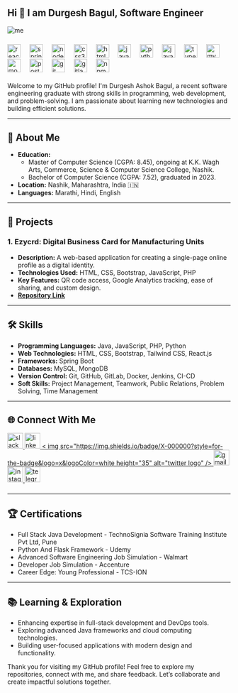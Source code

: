 <h2 align="left">Hi 👋 I am Durgesh Bagul, Software Engineer</h2>

![me](https://github.com/user-attachments/assets/61876fb9-5fee-4a35-a981-9e72aa2021ae)
###

<div align="left">
  <img src="https://cdn.jsdelivr.net/gh/devicons/devicon/icons/react/react-original.svg" height="30" alt="react logo"  />
  <img width="12" />
  <img src="https://cdn.jsdelivr.net/gh/devicons/devicon/icons/spring/spring-original.svg" height="30" alt="spring logo"  />
  <img width="12" />
  <img src="https://cdn.jsdelivr.net/gh/devicons/devicon/icons/nodejs/nodejs-original.svg" height="30" alt="nodejs logo"  />
  <img width="12" />
  <img src="https://cdn.jsdelivr.net/gh/devicons/devicon/icons/css3/css3-original.svg" height="30" alt="css3 logo"  />
  <img width="12" />
  <img src="https://cdn.jsdelivr.net/gh/devicons/devicon/icons/html5/html5-original.svg" height="30" alt="html5 logo"  />
  <img width="12" />
  <img src="https://cdn.jsdelivr.net/gh/devicons/devicon/icons/java/java-original.svg" height="30" alt="java logo"  />
  <img width="12" />
  <img src="https://cdn.jsdelivr.net/gh/devicons/devicon@latest/icons/python/python-original.svg" height="30" alt="python logo"/>
  <img width="12" />
  <img src="https://cdn.jsdelivr.net/gh/devicons/devicon/icons/javascript/javascript-original.svg" height="30" alt="javascript logo"  />
  <img width="12" />
  <img src="https://cdn.jsdelivr.net/gh/devicons/devicon@latest/icons/typescript/typescript-original.svg" height="30" alt="typescript logo"/>
  <img width="12" />
  <img src="https://cdn.jsdelivr.net/gh/devicons/devicon/icons/mysql/mysql-original.svg" height="30" alt="mysql logo"  />
  <img width="12" />
  <img src="https://cdn.jsdelivr.net/gh/devicons/devicon/icons/mongodb/mongodb-original.svg" height="30" alt="mongodb logo"  />
  <img width="12" />
  <img src="https://cdn.jsdelivr.net/gh/devicons/devicon/icons/postgresql/postgresql-original.svg" height="30" alt="postgresql logo"  />
  <img width="12" />
  <img src="https://cdn.jsdelivr.net/gh/devicons/devicon/icons/git/git-original.svg" height="30" alt="git logo"  />
  <img width="12" />
  <img src="https://cdn.jsdelivr.net/gh/devicons/devicon/icons/gitlab/gitlab-original.svg" height="30" alt="gitlab logo"  />
  <img width="12" />
  <img src="https://cdn.jsdelivr.net/gh/devicons/devicon/icons/npm/npm-original-wordmark.svg" height="30" alt="npm logo"  />
</div>

####

Welcome to my GitHub profile! I'm Durgesh Ashok Bagul, a recent software engineering graduate with strong skills in programming, web development, and problem-solving. I am passionate about learning new technologies and building efficient solutions.

---

## 🌟 About Me
- **Education:**
  - Master of Computer Science (CGPA: 8.45), ongoing at K.K. Wagh Arts, Commerce, Science & Computer Science College, Nashik.
  - Bachelor of Computer Science (CGPA: 7.52), graduated in 2023.
- **Location:** Nashik, Maharashtra, India 🇮🇳
- **Languages:** Marathi, Hindi, English

---

## 🚀 Projects
### 1. **Ezycrd: Digital Business Card for Manufacturing Units**
- **Description:** A web-based application for creating a single-page online profile as a digital identity.
- **Technologies Used:** HTML, CSS, Bootstrap, JavaScript, PHP
- **Key Features:** QR code access, Google Analytics tracking, ease of sharing, and custom design.
- **[Repository Link](https://github.com/Durgeshbagul29/dhanashree-engineers)**

---

## 🛠️ Skills
- **Programming Languages:** Java, JavaScript, PHP, Python
- **Web Technologies:** HTML, CSS, Bootstrap, Tailwind CSS, React.js
- **Frameworks:** Spring Boot
- **Databases:** MySQL, MongoDB
- **Version Control:** Git, GitHub, GitLab, Docker, Jenkins, CI-CD
- **Soft Skills:** Project Management, Teamwork, Public Relations, Problem Solving, Time Management

---

## 🌐 Connect With Me
 <div align="left">
  <a href="https://leetcode.com/Durgeshbagul29" target="_blank">
    <img src="https://img.shields.io/static/v1?message=Leetcode&logo=slack&label=&color=FD9020&logoColor=blac&labelColor=&style=for-the-badge" height="35" alt="slack logo"  />
  </a>
  <a href="https://www.linkedin.com/in/durgesh-bagul-5b102a17a" target="_blank">
    <img src="https://img.shields.io/static/v1?message=LinkedIn&logo=linkedin&label=&color=0077B5&logoColor=white&labelColor=&style=for-the-badge" height="35" alt="linkedin logo"  />
  </a>
     <a href="https://x.com/@durgesh_bagul29" target="_blank">
     < img src="https://img.shields.io/badge/X-000000?style=for-the-badge&logo=x&logoColor=white height="35" alt="twitter logo" />
<!--     <img src="https://img.shields.io/static/v1?message=twitter&logo=twitter&label=&color=000000&logoColor=white&labelColor=&style=for-the-badge"  /> -->
  </a>
  <a href="mailto:baguldurgesh29@gmail.com" target="_blank">
    <img src="https://img.shields.io/static/v1?message=Gmail&logo=gmail&label=&color=D14836&logoColor=white&labelColor=&style=for-the-badge" height="35" alt="gmail logo"  />
  </a>
  <a href="https://www.instagram.com/durgesh_2907/" target="_blank">
    <img src="https://img.shields.io/static/v1?message=Instagram&logo=instagram&label=&color=E4405F&logoColor=white&labelColor=&style=for-the-badge" height="35" alt="instagram logo"  />
  </a>
  <a href="https://t.me/Durgesh_2907" target="_blank">
    <img src="https://img.shields.io/static/v1?message=Telegram&logo=telegram&label=&color=2CA5E0&logoColor=white&labelColor=&style=for-the-badge" height="35" alt="telegram logo"  />
  </a>
</div>

###


---

## 🏆 Certifications
- Full Stack Java Development - TechnoSignia Software Training Institute Pvt Ltd, Pune
- Python And Flask Framework - Udemy
- Advanced Software Engineering Job Simulation - Walmart
- Developer Job Simulation - Accenture
- Career Edge: Young Professional - TCS-ION

---

## 📚 Learning & Exploration
- Enhancing expertise in full-stack development and DevOps tools.
- Exploring advanced Java frameworks and cloud computing technologies.
- Building user-focused applications with modern design and functionality.

Thank you for visiting my GitHub profile! Feel free to explore my repositories, connect with me, and share feedback. Let’s collaborate and create impactful solutions together.
